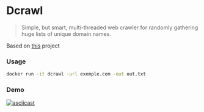 # Dcrawl

> Simple, but smart, multi-threaded web crawler for randomly gathering huge lists of unique domain names.

Based on [this](https://github.com/kgretzky/dcrawl) project
 
 
### Usage

````bash
docker run -it dcrawl -url exemple.com -out out.txt
````
### Demo
[![asciicast](https://asciinema.org/a/141823.png)](https://asciinema.org/a/141823)
